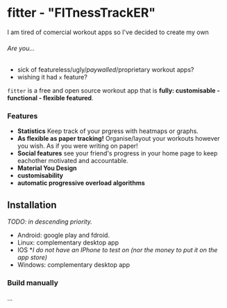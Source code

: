 # fitter - "FITnessTrackER"

I am tired of comercial workout apps so I've decided to create my own 
###### Are you...
- sick of featureless/ugly/_paywalled_/proprietary workout apps?
- wishing it had `x` feature?

`fitter` is a free and open source workout app that is **fully: customisable - functional - flexible featured**.


### Features
- **Statistics** Keep track of your prgress with heatmaps or graphs.
- **As flexible as paper tracking!** Organise/layout your workouts however you wish. As if you were writing on paper!
- **Social features** see your friend's progress in your home page to keep eachother motivated and accountable.
- **Material You Design**
- **customisability**
- **automatic progressive overload algorithms**

## Installation
_TODO: in descending priority._
- Android: google play and fdroid.
- Linux: complementary desktop app
- IOS **I do not have an IPhone to test on (nor the money to put it on the app store)*
- Windows: complementary desktop app
### Build manually
...

## 
